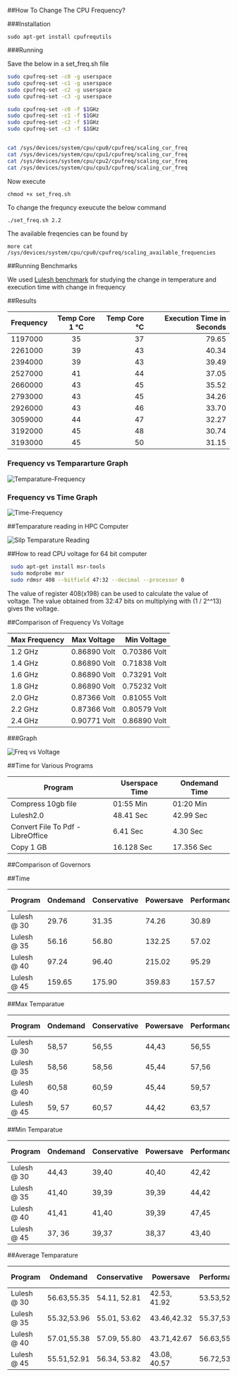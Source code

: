 

##How To Change The CPU Frequency?

###Installation

```
sudo apt-get install cpufrequtils
```

###Running

Save the below in a set_freq.sh file
```sh
sudo cpufreq-set -c0 -g userspace
sudo cpufreq-set -c1 -g userspace
sudo cpufreq-set -c2 -g userspace
sudo cpufreq-set -c3 -g userspace

sudo cpufreq-set -c0 -f $1GHz
sudo cpufreq-set -c1 -f $1GHz
sudo cpufreq-set -c2 -f $1GHz
sudo cpufreq-set -c3 -f $1GHz


cat /sys/devices/system/cpu/cpu0/cpufreq/scaling_cur_freq
cat /sys/devices/system/cpu/cpu1/cpufreq/scaling_cur_freq
cat /sys/devices/system/cpu/cpu2/cpufreq/scaling_cur_freq
cat /sys/devices/system/cpu/cpu3/cpufreq/scaling_cur_freq

```

Now execute 

```
chmod +x set_freq.sh
```

To change the frequncy exeucute the below command

```
./set_freq.sh 2.2
```

The available freqencies can be found by 

```
more cat /sys/devices/system/cpu/cpu0/cpufreq/scaling_available_frequencies
```

##Running Benchmarks

We used [Lulesh benchmark](https://codesign.llnl.gov/lulesh.php) for studying the change in temperature and execution time with change in frequency

##Results

| Frequency  | Temp Core 1 ℃ | Temp Core ℃ | Execution Time  in Seconds |
| ------------- |:-------------:| -----:| ----:|
| 1197000 | 35 | 37 | 79.65 |
| 2261000 | 39 | 43 | 40.34 |
| 2394000 | 39 | 43 | 39.49 |
| 2527000 | 41 | 44 | 37.05 |
| 2660000 | 43 | 45 | 35.52 |
| 2793000 | 43 | 45 | 34.26 |
| 2926000 | 43 | 46 | 33.70 |
| 3059000 | 44 | 47 | 32.27 |
| 3192000 | 45 | 48 | 30.74 |
| 3193000 | 45 | 50 | 31.15 |



### Frequency vs Tempararture Graph

![Temparature-Frequency](images/freq-temp.png) 

### Frequency vs Time Graph

![Time-Frequency](images/time-freq.png) 

##Temparature reading in HPC Computer

![Silp Temparature Reading](images/temparature-silp.png)

##How to read CPU voltage for 64 bit computer

```bash
 sudo apt-get install msr-tools
 sudo modprobe msr
 sudo rdmsr 408 --bitfield 47:32 --decimal --processor 0
 ```
 
The value of register 408(x198) can be used to calculate the value of voltage. 
The value obtained from 32:47 bits on multiplying with (1 / 2^^13) gives the voltage.

##Comparison of Frequency Vs Voltage


|Max Frequency| Max Voltage |Min Voltage |
|---------|:-------------:|-------:|
|1.2 GHz|0.86890 Volt|0.70386 Volt|
|1.4 GHz|0.86890 Volt|0.71838 Volt|
|1.6 GHz|0.86890 Volt|0.73291 Volt|
|1.8 GHz|0.86890 Volt|0.75232 Volt|
|2.0 GHz|0.87366 Volt|0.81055 Volt|
|2.2 GHz|0.87366 Volt|0.80579 Volt|
|2.4 GHz|0.90771 Volt|0.86890 Volt|


###Graph

![Freq vs Voltage](images/freqvsvol.png)

##Time for Various Programs 

|Program             |Userspace Time| Ondemand Time|
|--------------------|--------------|--------------|
|Compress 10gb file|01:55 Min|01:20 Min|
|Lulesh2.0|48.41 Sec|42.99 Sec|
|Convert File To Pdf - LibreOffice|6.41 Sec |4.30 Sec|
|Copy 1 GB|16.128 Sec|17.356 Sec|

##Comparison of Governors

##Time

|Program       |Ondemand     |Conservative  | Powersave| Performance| Rounder @ 1| Rounder @ 2| Rounder @ 5|
|--------------|-------------|--------------|----------|------------|------------|------------|------------|
|Lulesh @ 30   |29.76		     |31.35         |74.26     |30.89       |43.21       |41.91       |43.46       |
|Lulesh @ 35   |56.16        |56.80         |132.25    |57.02       |79.10       |82.87       |77.30       |
|Lulesh @ 40   |97.24        |96.40         |215.02    |95.29       |136.79      |128.67      |132.02      |
|Lulesh @ 45   |159.65       |175.90        |359.83    |157.57      |217.00      |225.11      |209.52      |


##Max Temparatue 

|Program       |Ondemand     |Conservative  |  Powersave|Performance| Rounder @ 1 |Rounder @ 2 |Rounder @ 5 |
|--------------|-------------|--------------|-----------|-----------| ------------|------------|------------|
|Lulesh @ 30   |58,57		 |56,55         |44,43      |56,55      |55,53        |56,55       |55,53       |
|Lulesh @ 35   |58,56        |58,56         |45,44      |57,56      |56,55        |56,55       |55,53       |
|Lulesh @ 40   |60,58        |60,59         |45,44      |59,57      |57,56        |58,56       |57,54       |
|Lulesh @ 45   |59, 57       |60,57         |44,42      |63,57      |57,55        |57,55       |58,56       |



##Min Temparatue


|Program       |Ondemand     |Conservative  |Powersave|Performance| Rounder @ 1|Rounder @ 2|Rounder @ 5|
|--------------|-------------|--------------|---------|-----------|------------|-----------|-----------|
|Lulesh @ 30   |44,43		 |39,40         |40,40    | 42,42     | 41, 41     |41,39	   |39,38      |
|Lulesh @ 35   |41,40        |39,39         |39,39    | 44,42     | 39, 39     |40,39      |41,39      |
|Lulesh @ 40   |41,41     	 |41,40         |39,39    | 47,45     | 40, 40     |41,40      |42,40      |
|Lulesh @ 45   |37, 36       |39,37         |38,37    | 43,40     | 42, 40     |40,39      |41,39      |


##Average Temparature


|Program      	|Ondemand        |Conservative  |Powersave     |Performance | Rounder @ 1  |Rounder @ 2 | Rounder @ 5| 
|--------------|-----------------|--------------|--------------|------------|--------------|------------|------------|
|Lulesh @ 30   |56.63,55.35		 |54.11, 52.81  |42.53, 41.92  |53.53,52.67 | 49.68, 48.22 |49.22,47.97 |49.03,46.55 |
|Lulesh @ 35   |55.32,53.96      |55.01, 53.62  |43.46,42.32   |55.37,53.79 | 49.57, 48.52 |50.04,48.94 |48.36,46.01 |
|Lulesh @ 40   |57.01,55.38      |57.09, 55.80  |43.71,42.67   |56.63,55.08 | 50.79, 49.79 |51.21,50.01 |50.05,47.76 |
|Lulesh @ 45   |55.51,52.91      |56.34, 53.82  |43.08, 40.57  |56.72,53.75 | 50.65, 48.16 |50.99,48.60 |50.68,48.57 |




 





